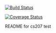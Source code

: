 [![Build Status](https://travis-ci.org/phoebewong/cs207test.svg?branch=master)](https://travis-ci.org/phoebewong/cs207test)

[![Coverage Status](https://coveralls.io/repos/github/phoebewong/cs207test/badge.svg?branch=master)](https://coveralls.io/github/phoebewong/cs207test?branch=master)

README for cs207 test
